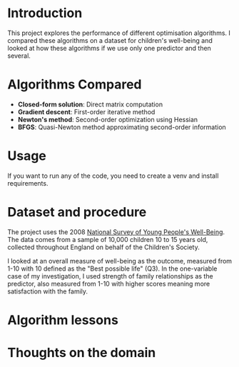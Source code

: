 # Introduction
This project explores the performance of different optimisation algorithms. I  compared these algorithms on a dataset for children's well-being and looked at how these algorithms if we use only one predictor and then several. 

# Algorithms Compared
- **Closed-form solution**: Direct matrix computation
- **Gradient descent**: First-order iterative method  
- **Newton's method**: Second-order optimization using Hessian
- **BFGS**: Quasi-Newton method approximating second-order information

# Usage
If you want to run any of the code, you need to create a venv and install requirements.

# Dataset and procedure
The project uses the 2008 [National Survey of Young People's Well-Being](https://beta.ukdataservice.ac.uk/datacatalogue/studies/study?id=7898#!/documentation). The data comes from a sample of 10,000 children 10 to 15 years old, collected throughout England on behalf of the Children's Society.

I looked at an overall measure of well-being as the outcome, measured from 1-10 with 10 defined as the "Best possible life" (Q3). In the one-variable case of my investigation, I used strength of family relationships as the predictor, also measured from 1-10 with higher scores meaning more satisfaction with the family.

# Algorithm lessons

# Thoughts on the domain
